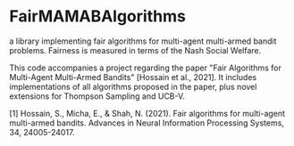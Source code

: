 # FairMAMABAlgorithms
a library implementing fair algorithms for multi-agent multi-armed bandit problems. Fairness is measured in terms of the Nash Social Welfare.

This code accompanies a project regarding the paper "Fair Algorithms for Multi-Agent Multi-Armed Bandits" [Hossain et al., 2021].
It includes implementations of all algorithms proposed in the paper, plus novel extensions for Thompson Sampling and UCB-V.


[1] Hossain, S., Micha, E., & Shah, N. (2021). Fair algorithms for multi-agent multi-armed bandits. Advances in Neural Information Processing Systems, 34, 24005-24017.‏
